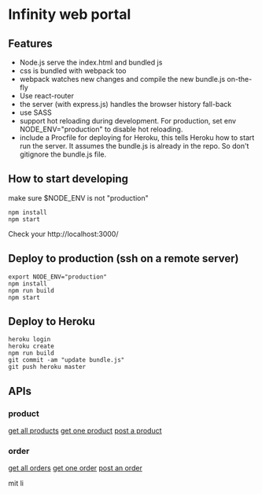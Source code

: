 # Infinity web portal

## Features

* Node.js serve the index.html and bundled js
* css is bundled with webpack too
* webpack watches new changes and compile the new bundle.js on-the-fly
* Use react-router
* the server (with express.js) handles the browser history fall-back
* use SASS
* support hot reloading during development. For production, set env NODE_ENV="production" to disable hot reloading.
* include a Procfile for deploying for Heroku, this tells Heroku how to start run the server. It assumes the bundle.js is already in the repo. So don't gitignore the bundle.js file.

## How to start developing

make sure $NODE_ENV is not "production"
```
npm install
npm start
```

Check your http://localhost:3000/

## Deploy to production (ssh on a remote server)

```
export NODE_ENV="production"
npm install
npm run build
npm start
```

## Deploy to Heroku

```
heroku login
heroku create
npm run build
git commit -am "update bundle.js"
git push heroku master
```

## APIs

### product
[get all products](API_Documentation/product/ShowAllProducts.md)
[get one product](API_Documentation/product/ShowOneProduct.md)
[post a product](API_Documentation/product/AddOneProduct.md)

### order
[get all orders](API_Documentation/orders/ShowAllOrders.md)
[get one order](API_Documentation/orders/ShowOneOrder.md)
[post an order](API_Documentation/orders/AddOneOrder.md)


mit li